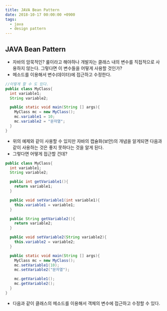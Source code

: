 ```yaml
---
title: JAVA Bean Pattern
date: 2018-10-17 00:00:00 +0900
tags:
  - java
  - design pattern
---
```

## JAVA Bean Pattern
- 자바의 암묵적인? 룰이라고 해야하나 개발자는 클래스 내의 변수를 직접적으로 사용하지 않는다. 그렇다면 이 변수들을 어떻게 사용할 것인가?
- 메소드를 이용해서 변수(데이터)에 접근하고 수정한다.

```java
//이렇게 할 수 도 있다.
public class MyClass{
  int variable1;
  String variable2;

  public static void main(String [] args){
    MyClass mc = new MyClass();
    mc.variable1 = 10;
    mc.variable2 = "문자열";
  }
}

```

- 위의 예제와 같이 사용할 수 있지만 자바의 캡슐화(보안)의 개념을 알게되면 다음과 같이 사용하는 것은 좋지 못하다는 것을 알게 된다.
- 그렇다면 어떻게 접근할 건데?

```java
public class MyClass{
  int variable1;
  String variable2;

  public int getVariable1(){
    return variable1;
  }

  public void setVariable1(int variable1){
    this.variable1 = variable1;
  }

  public String getVariable2(){
    return variable2;
  }

  public void setVariable2(String variable2){
    this.variable2 = variable2;
  }

  public static void main(String [] args){
    MyClass mc = new MyClass();
    mc.setVariable1(10);
    mc.setVariable2("문자열");

    mc.getVariable1();
    mc.getVariable2();
  }
}
```

- 다음과 같이 클래스의 메소드를 이용해서 객체의 변수에 접근하고 수정할 수 있다.
